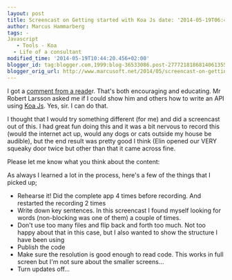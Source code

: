 ```yaml
---
layout: post
title: Screencast on Getting started with Koa Js date: '2014-05-19T06:42:00.001+02:00'
author: Marcus Hammarberg
tags: -
Javascript
   - Tools - Koa
  - Life of a consultant
modified_time: '2014-05-19T10:44:20.456+02:00'
blogger_id: tag:blogger.com,1999:blog-36533086.post-2777218186814061355
blogger_orig_url: http://www.marcusoft.net/2014/05/screencast-on-getting-started-with-koa.html
---
```



<div dir="ltr" style="text-align: left;" trbidi="on">

I got a <a href="http://www.marcusoft.net/2014/03/mnb-mongoosejs.html"
target="_blank">comment from a reade</a>r. That's both encouraging and
educating. Mr Robert Larsson asked me if I could show him and others how
to write an API using
<a href="http://www.koajs.com/" target="_blank">Koa Js</a>. Yes, sir. I
can do that.

I thought that I would try something different (for me) and did a
screencast out of this. I had great fun doing this and it was a bit
nervous to record this (would the internet act up, would any dogs or
cats outside my house be audible), but the end result was pretty good I
think (Elin opened our VERY squeaky door twice but other than that it
came across fine.

Please let me know what you think about the
content:

<div class="separator" style="clear: both; text-align: center;">

</div>

<div class="separator" style="clear: both; text-align: left;">



</div>

<div class="separator" style="clear: both; text-align: left;">

As always I learned a lot in the process, here's a few of the things
that I picked up;

</div>

<div class="separator" style="clear: both; text-align: left;">

</div>

-   Rehearse it! Did the complete app 4 times before recording. And
    restarted the recording 2 times
-   Write down key sentences. In this screencast I found myself looking
    for words (non-blocking was one of them) a couple of times. 
-   Don't use too many files and flip back and forth too much. Not too
    happy about that in this case, but I also wanted to show the
    structure I have been using
-   Publish the code
-   Make sure the resolution is good enough to read code. This works in
    full screen but I'm not sure about the smaller screens...
-   Turn updates off... 




</div>

